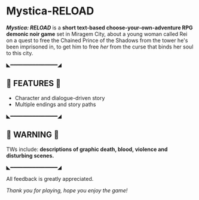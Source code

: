 # Mystica-RELOAD
***Mystica: RELOAD*** is a **short text-based choose-your-own-adventure RPG demonic noir game** set in Miragem City, about a young woman called Rei on a quest to free the Chained Prince of the Shadows from the tower he's been imprisoned in, to get him to free _her_ from the curse that binds her soul to this city.

◣━━━━━━━━━━━━━━━◢

## 🌆 FEATURES 🌆
* Character and dialogue-driven story
* Multiple endings and story paths

◣━━━━━━━━━━━━━━━◢

## 🥀 WARNING 🥀
TWs include:
**descriptions of graphic death, blood, violence and disturbing scenes.**

◣━━━━━━━━━━━━━━━◢

All feedback is greatly appreciated.

_Thank you for playing, hope you enjoy the game!_
